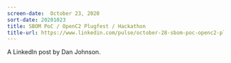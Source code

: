 ```yaml
---
screen-date:  October 23, 2020
sort-date: 20201023
title: SBOM PoC / OpenC2 Plugfest / Hackathon
title-url: https://www.linkedin.com/pulse/october-28-sbom-poc-openc2-plugfest-hackathon-dan-johnson
---
```


A LinkedIn post by Dan Johnson.